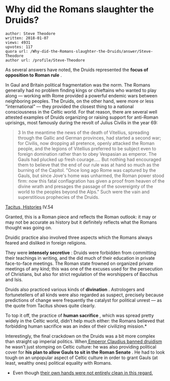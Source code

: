 # Why did the Romans slaughter the Druids?

	author: Steve Theodore
	written: 2018-01-07
	views: 4931
	upvotes: 117
	quora url: /Why-did-the-Romans-slaughter-the-Druids/answer/Steve-Theodore
	author url: /profile/Steve-Theodore


As several answers have noted, the Druids represented the __focus of opposition to Roman rule__ .

In Gaul and Britain political fragmentation was the norm. The Romans generally had no problem finding kings or chieftains who wanted to play along — working with Rome provided a powerful endemic wars between neighboring peoples. The Druids, on the other hand, were more or less “international” — they provided the closest thing to a national consciousness in the Celtic world. For that reason, there are several well attested examples of Druids organizing or raising support for anti-Roman uprisings, most famously during the revolt of Julius Civilis in the year 69:

> 3 In the meantime the news of the death of Vitellius, spreading through the Gallic and German provinces, had started a second war; for Civilis, now dropping all pretence, openly attacked the Roman people, and the legions of Vitellius preferred to be subject even to foreign domination rather than to obey Vespasian as emperor. The Gauls had plucked up fresh courage….. But nothing had encouraged them to believe that the end of our rule was at hand so much as the burning of the Capitol. "Once long ago Rome was captured by the Gauls, but since Jove's home was unharmed, the Roman power stood firm: now this fatal conflagration has given a proof from heaven of the divine wrath and presages the passage of the sovereignty of the world to the peoples beyond the Alps." Such were the vain and superstitious prophecies of the Druids.

[Tacitus, Histories](http://penelope.uchicago.edu/Thayer/E/Roman/Texts/Tacitus/Histories/4C*.html) IV.54

Granted, this is a Roman piece and reflects the Roman outlook: it may or may not be accurate as history but it definitely reflects what the Romans thought was going on.

Druidic practice also involved three aspects which the Romans always feared and disliked in foreign religions.

They were __intensely secretive__ : Druids were forbidden from committing their teachings in writing, and the did much of their education in private face-to-face meetings. The Roman state frowned on organized private meetings of any kind; this was one of the excuses used for the persecution of Christians, but also for strict regulation of the worshippers of Bacchus and Isis.

Druids also practiced various kinds of __divination__ . Astrologers and fortunetellers of all kinds were also regarded as suspect, precisely because predictions of change were frequently the catalyst for political unrest — as the quote from Tacitus shows quite clearly.

To top it off, the practice of __human sacrifice__ , which was spread pretty widely in the Celtic world, didn’t help much either: the Romans believed that forbidding human sacrifice was an index of their civilizing mission.*

Interestingly, the final crackdown on the Druids was a bit more complex than straight up imperial politics. When[ Emperor Claudius banned druidism](https://www.quora.com/Why-did-Emperor-Claudius-ban-druidism) he wasn’t just stomping on Celtic culture: he was also providing political cover for __his plan to allow Gauls to sit in the Roman Senate__ . He had to look tough on an unpopular aspect of Celtic culture in order to grant Gauls (at least, wealthy ones) political equality with Romans.



* Even though [their own hands were not entirely clean in this regard.](https://www.quora.com/Was-human-sacrífice-a-common-practice-in-the-Roman-Empire-before-Christianity-was-proclaimed-the-state-religion-of-the-empire)


